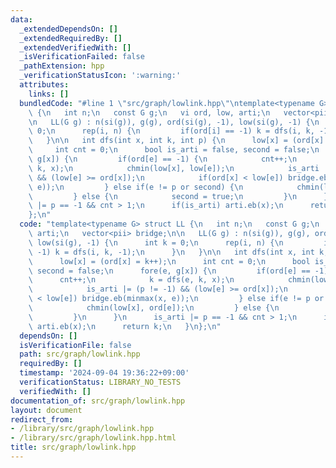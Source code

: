 ```yaml
---
data:
  _extendedDependsOn: []
  _extendedRequiredBy: []
  _extendedVerifiedWith: []
  _isVerificationFailed: false
  _pathExtension: hpp
  _verificationStatusIcon: ':warning:'
  attributes:
    links: []
  bundledCode: "#line 1 \"src/graph/lowlink.hpp\"\ntemplate<typename G> struct LL\
    \ {\n   int n;\n   const G g;\n   vi ord, low, arti;\n   vector<pii> bridge;\n\
    \n   LL(G g) : n(si(g)), g(g), ord(si(g), -1), low(si(g), -1) {\n      int k =\
    \ 0;\n      rep(i, n) {\n         if(ord[i] == -1) k = dfs(i, k, -1);\n      }\n\
    \   }\n\n   int dfs(int x, int k, int p) {\n      low[x] = (ord[x] = k++);\n \
    \     int cnt = 0;\n      bool is_arti = false, second = false;\n      fore(e,\
    \ g[x]) {\n         if(ord[e] == -1) {\n            cnt++;\n            k = dfs(e,\
    \ k, x);\n            chmin(low[x], low[e]);\n            is_arti |= (p != -1)\
    \ && (low[e] >= ord[x]);\n            if(ord[x] < low[e]) bridge.eb(minmax(x,\
    \ e));\n         } else if(e != p or second) {\n            chmin(low[x], ord[e]);\n\
    \         } else {\n            second = true;\n         }\n      }\n      is_arti\
    \ |= p == -1 && cnt > 1;\n      if(is_arti) arti.eb(x);\n      return k;\n   }\n\
    };\n"
  code: "template<typename G> struct LL {\n   int n;\n   const G g;\n   vi ord, low,\
    \ arti;\n   vector<pii> bridge;\n\n   LL(G g) : n(si(g)), g(g), ord(si(g), -1),\
    \ low(si(g), -1) {\n      int k = 0;\n      rep(i, n) {\n         if(ord[i] ==\
    \ -1) k = dfs(i, k, -1);\n      }\n   }\n\n   int dfs(int x, int k, int p) {\n\
    \      low[x] = (ord[x] = k++);\n      int cnt = 0;\n      bool is_arti = false,\
    \ second = false;\n      fore(e, g[x]) {\n         if(ord[e] == -1) {\n      \
    \      cnt++;\n            k = dfs(e, k, x);\n            chmin(low[x], low[e]);\n\
    \            is_arti |= (p != -1) && (low[e] >= ord[x]);\n            if(ord[x]\
    \ < low[e]) bridge.eb(minmax(x, e));\n         } else if(e != p or second) {\n\
    \            chmin(low[x], ord[e]);\n         } else {\n            second = true;\n\
    \         }\n      }\n      is_arti |= p == -1 && cnt > 1;\n      if(is_arti)\
    \ arti.eb(x);\n      return k;\n   }\n};\n"
  dependsOn: []
  isVerificationFile: false
  path: src/graph/lowlink.hpp
  requiredBy: []
  timestamp: '2024-09-04 19:36:22+09:00'
  verificationStatus: LIBRARY_NO_TESTS
  verifiedWith: []
documentation_of: src/graph/lowlink.hpp
layout: document
redirect_from:
- /library/src/graph/lowlink.hpp
- /library/src/graph/lowlink.hpp.html
title: src/graph/lowlink.hpp
---
```

